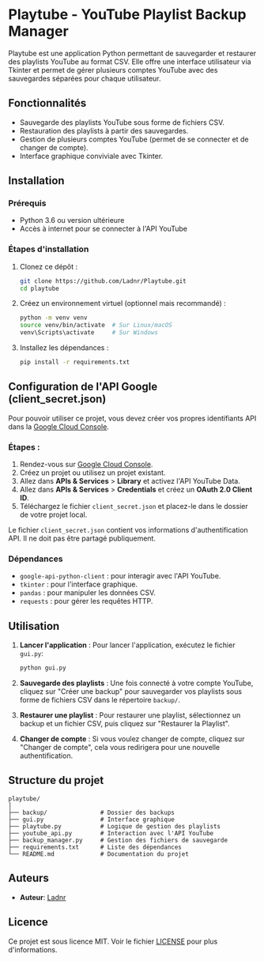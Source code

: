 
# Playtube - YouTube Playlist Backup Manager

Playtube est une application Python permettant de sauvegarder et restaurer des playlists YouTube au format CSV. Elle offre une interface utilisateur via Tkinter et permet de gérer plusieurs comptes YouTube avec des sauvegardes séparées pour chaque utilisateur.

## Fonctionnalités
- Sauvegarde des playlists YouTube sous forme de fichiers CSV.
- Restauration des playlists à partir des sauvegardes.
- Gestion de plusieurs comptes YouTube (permet de se connecter et de changer de compte).
- Interface graphique conviviale avec Tkinter.

## Installation

### Prérequis
- Python 3.6 ou version ultérieure
- Accès à internet pour se connecter à l'API YouTube

### Étapes d'installation
1. Clonez ce dépôt :
   ```bash
   git clone https://github.com/Ladnr/Playtube.git
   cd playtube
   ```

2. Créez un environnement virtuel (optionnel mais recommandé) :
   ```bash
   python -m venv venv
   source venv/bin/activate  # Sur Linux/macOS
   venv\Scripts\activate     # Sur Windows
   ```

3. Installez les dépendances :
   ```bash
   pip install -r requirements.txt
   ```

## Configuration de l'API Google (client_secret.json)

Pour pouvoir utiliser ce projet, vous devez créer vos propres identifiants API dans la [Google Cloud Console](https://console.cloud.google.com/).

### Étapes :
1. Rendez-vous sur [Google Cloud Console](https://console.cloud.google.com/).
2. Créez un projet ou utilisez un projet existant.
3. Allez dans **APIs & Services** > **Library** et activez l'API YouTube Data.
4. Allez dans **APIs & Services** > **Credentials** et créez un **OAuth 2.0 Client ID**.
5. Téléchargez le fichier `client_secret.json` et placez-le dans le dossier de votre projet local.

Le fichier `client_secret.json` contient vos informations d'authentification API. Il ne doit pas être partagé publiquement.

### Dépendances
- `google-api-python-client` : pour interagir avec l'API YouTube.
- `tkinter` : pour l'interface graphique.
- `pandas` : pour manipuler les données CSV.
- `requests` : pour gérer les requêtes HTTP.

## Utilisation

1. **Lancer l'application** : 
   Pour lancer l'application, exécutez le fichier `gui.py`:
   ```bash
   python gui.py
   ```

2. **Sauvegarde des playlists** : 
   Une fois connecté à votre compte YouTube, cliquez sur "Créer une backup" pour sauvegarder vos playlists sous forme de fichiers CSV dans le répertoire `backup/`.

3. **Restaurer une playlist** : 
   Pour restaurer une playlist, sélectionnez un backup et un fichier CSV, puis cliquez sur "Restaurer la Playlist".

4. **Changer de compte** : 
   Si vous voulez changer de compte, cliquez sur "Changer de compte", cela vous redirigera pour une nouvelle authentification.

## Structure du projet
```
playtube/
│
├── backup/               # Dossier des backups
├── gui.py                # Interface graphique
├── playtube.py           # Logique de gestion des playlists
├── youtube_api.py        # Interaction avec l'API YouTube
├── backup_manager.py     # Gestion des fichiers de sauvegarde
├── requirements.txt      # Liste des dépendances
└── README.md             # Documentation du projet
```

## Auteurs
- **Auteur**: [Ladnr](https://github.com/Ladnr)

## Licence
Ce projet est sous licence MIT. Voir le fichier [LICENSE](LICENSE.txt) pour plus d'informations.